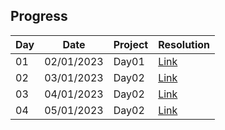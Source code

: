 
## Progress

| Day | Date       | Project             | Resolution                                                                   |
| --- | ---------- | ------------------- | ---------------------------------------------------------------------------- |
| 01  | 02/01/2023 | Day01 | [Link](day01/readme.md) |
| 02  | 03/01/2023 | Day02 | [Link](day02/readme.md) |
| 03  | 04/01/2023 | Day02 | [Link](day03/readme.md) |
| 04  | 05/01/2023 | Day02 | [Link](day04/readme.md) |